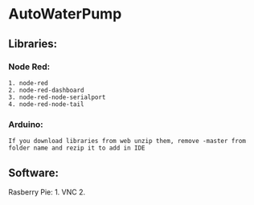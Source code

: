 # AutoWaterPump

## Libraries:

###  Node Red:
    1. node-red
    2. node-red-dashboard
    3. node-red-node-serialport
    4. node-red-node-tail

###  Arduino:
    If you download libraries from web unzip them, remove -master from folder name and rezip it to add in IDE



## Software:
  Rasberry Pie:
    1. VNC
    2.
